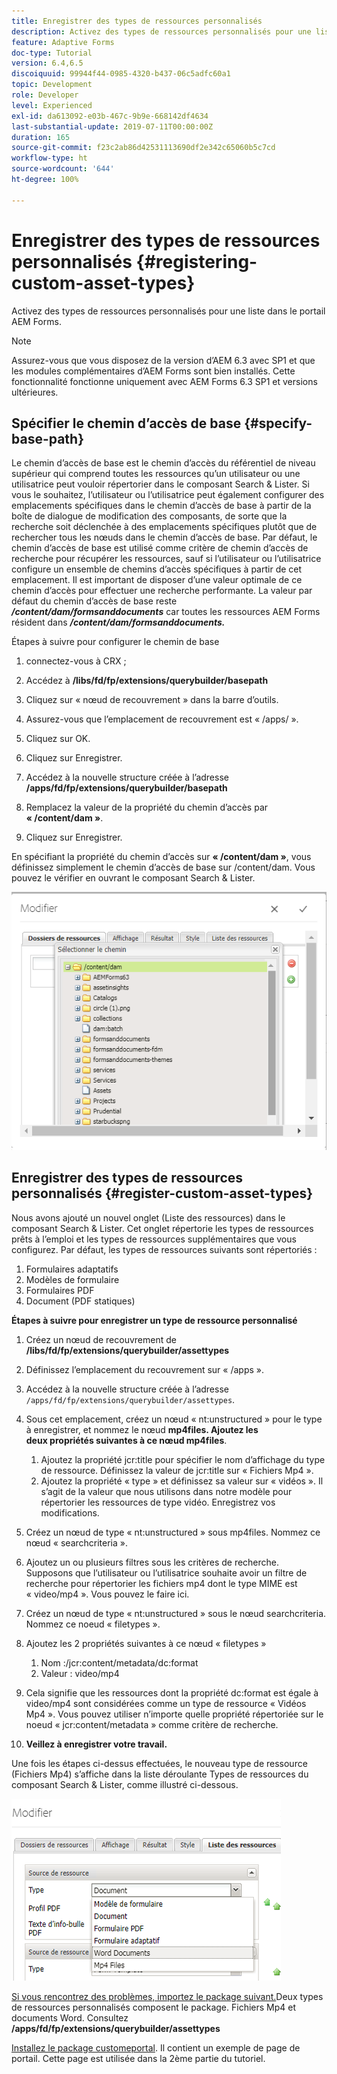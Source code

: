 ```yaml
---
title: Enregistrer des types de ressources personnalisés
description: Activez des types de ressources personnalisés pour une liste dans le portail AEM Forms.
feature: Adaptive Forms
doc-type: Tutorial
version: 6.4,6.5
discoiquuid: 99944f44-0985-4320-b437-06c5adfc60a1
topic: Development
role: Developer
level: Experienced
exl-id: da613092-e03b-467c-9b9e-668142df4634
last-substantial-update: 2019-07-11T00:00:00Z
duration: 165
source-git-commit: f23c2ab86d42531113690df2e342c65060b5c7cd
workflow-type: ht
source-wordcount: '644'
ht-degree: 100%

---
```


# Enregistrer des types de ressources personnalisés {#registering-custom-asset-types}

Activez des types de ressources personnalisés pour une liste dans le portail AEM Forms.

>[!NOTE]
>
>Assurez-vous que vous disposez de la version d’AEM 6.3 avec SP1 et que les modules complémentaires d’AEM Forms sont bien installés. Cette fonctionnalité fonctionne uniquement avec AEM Forms 6.3 SP1 et versions ultérieures.

## Spécifier le chemin d’accès de base {#specify-base-path}

Le chemin d’accès de base est le chemin d’accès du référentiel de niveau supérieur qui comprend toutes les ressources qu’un utilisateur ou une utilisatrice peut vouloir répertorier dans le composant Search &amp; Lister. Si vous le souhaitez, l’utilisateur ou l’utilisatrice peut également configurer des emplacements spécifiques dans le chemin d’accès de base à partir de la boîte de dialogue de modification des composants, de sorte que la recherche soit déclenchée à des emplacements spécifiques plutôt que de rechercher tous les nœuds dans le chemin d’accès de base. Par défaut, le chemin d’accès de base est utilisé comme critère de chemin d’accès de recherche pour récupérer les ressources, sauf si l’utilisateur ou l’utilisatrice configure un ensemble de chemins d’accès spécifiques à partir de cet emplacement. Il est important de disposer d’une valeur optimale de ce chemin d’accès pour effectuer une recherche performante. La valeur par défaut du chemin d’accès de base reste **_/content/dam/formsanddocuments_** car toutes les ressources AEM Forms résident dans **_/content/dam/formsanddocuments._**

Étapes à suivre pour configurer le chemin de base

1. connectez-vous à CRX ;
1. Accédez à **/libs/fd/fp/extensions/querybuilder/basepath**

1. Cliquez sur « nœud de recouvrement » dans la barre d’outils.
1. Assurez-vous que l’emplacement de recouvrement est « /apps/ ».
1. Cliquez sur OK.
1. Cliquez sur Enregistrer.
1. Accédez à la nouvelle structure créée à l’adresse **/apps/fd/fp/extensions/querybuilder/basepath**

1. Remplacez la valeur de la propriété du chemin d’accès par **« /content/dam »**.
1. Cliquez sur Enregistrer.

En spécifiant la propriété du chemin d’accès sur **« /content/dam »**, vous définissez simplement le chemin d’accès de base sur /content/dam. Vous pouvez le vérifier en ouvrant le composant Search &amp; Lister.

![basepath](assets/basepath.png)

## Enregistrer des types de ressources personnalisés {#register-custom-asset-types}

Nous avons ajouté un nouvel onglet (Liste des ressources) dans le composant Search &amp; Lister. Cet onglet répertorie les types de ressources prêts à l’emploi et les types de ressources supplémentaires que vous configurez. Par défaut, les types de ressources suivants sont répertoriés :

1. Formulaires adaptatifs
1. Modèles de formulaire
1. Formulaires PDF
1. Document (PDF statiques)

**Étapes à suivre pour enregistrer un type de ressource personnalisé**

1. Créez un nœud de recouvrement de **/libs/fd/fp/extensions/querybuilder/assettypes**

1. Définissez l’emplacement du recouvrement sur « /apps ».
1. Accédez à la nouvelle structure créée à l’adresse `/apps/fd/fp/extensions/querybuilder/assettypes`.

1. Sous cet emplacement, créez un nœud « nt:unstructured » pour le type à enregistrer, et nommez le nœud **mp4files. Ajoutez les deux propriétés suivantes à ce nœud mp4files**.

   1. Ajoutez la propriété jcr:title pour spécifier le nom d’affichage du type de ressource. Définissez la valeur de jcr:title sur « Fichiers Mp4 ».
   1. Ajoutez la propriété « type » et définissez sa valeur sur « vidéos ». Il s’agit de la valeur que nous utilisons dans notre modèle pour répertorier les ressources de type vidéo. Enregistrez vos modifications.

1. Créez un nœud de type « nt:unstructured » sous mp4files. Nommez ce nœud « searchcriteria ».
1. Ajoutez un ou plusieurs filtres sous les critères de recherche. Supposons que l’utilisateur ou l’utilisatrice souhaite avoir un filtre de recherche pour répertorier les fichiers mp4 dont le type MIME est « video/mp4 ». Vous pouvez le faire ici.
1. Créez un nœud de type « nt:unstructured » sous le nœud searchcriteria. Nommez ce noeud « filetypes ».
1. Ajoutez les 2 propriétés suivantes à ce nœud « filetypes »

   1. Nom :/jcr:content/metadata/dc:format
   1. Valeur : video/mp4

1. Cela signifie que les ressources dont la propriété dc:format est égale à video/mp4 sont considérées comme un type de ressource « Vidéos Mp4 ». Vous pouvez utiliser n’importe quelle propriété répertoriée sur le noeud « jcr:content/metadata » comme critère de recherche.

1. **Veillez à enregistrer votre travail.**

Une fois les étapes ci-dessus effectuées, le nouveau type de ressource (Fichiers Mp4) s’affiche dans la liste déroulante Types de ressources du composant Search &amp; Lister, comme illustré ci-dessous.

![mp4files](assets/mp4files.png)

[Si vous rencontrez des problèmes, importez le package suivant.](assets/assettypeskt1.zip)Deux types de ressources personnalisés composent le package. Fichiers Mp4 et documents Word. Consultez **/apps/fd/fp/extensions/querybuilder/assettypes**

[Installez le package customeportal](assets/customportalpage.zip). Il contient un exemple de page de portail. Cette page est utilisée dans la 2ème partie du tutoriel.
